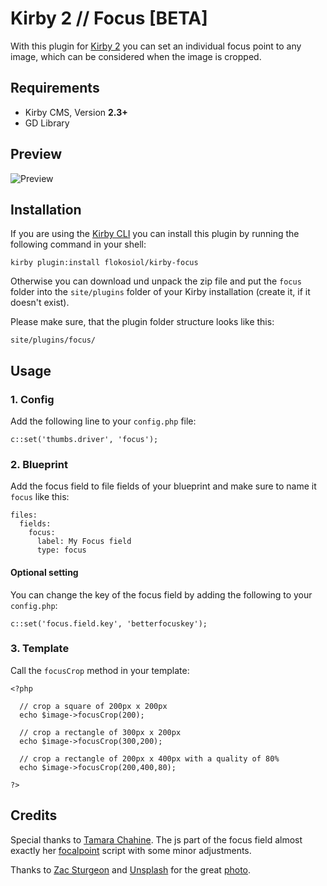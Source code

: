 # Kirby 2 // Focus [BETA]

With this plugin for [Kirby 2](http://getkirby.com) you can set an individual focus point to any image, which can be considered when the image is cropped.

## Requirements

+ Kirby CMS, Version **2.3+**
+ GD Library

## Preview

![Preview](preview.gif)

## Installation

If you are using the [Kirby CLI](https://github.com/getkirby/cli) you can install this plugin by running the following command in your shell:

```
kirby plugin:install flokosiol/kirby-focus
```

Otherwise you can download und unpack the zip file and put the `focus` folder into the `site/plugins` folder of your Kirby installation (create it, if it doesn't exist).

Please make sure, that the plugin folder structure looks like this:

```
site/plugins/focus/
```

## Usage

### 1. Config

Add the following line to your `config.php` file:

```
c::set('thumbs.driver', 'focus');
```

### 2. Blueprint

Add the focus field to file fields of your blueprint and make sure to name it `focus` like this:

```
files:
  fields:
    focus:
      label: My Focus field
      type: focus
```

#### Optional setting

You can change the key of the focus field by adding the following to your `config.php`:

```
c::set('focus.field.key', 'betterfocuskey');
```

### 3. Template

Call the `focusCrop` method in your template:

```
<?php

  // crop a square of 200px x 200px
  echo $image->focusCrop(200);

  // crop a rectangle of 300px x 200px
  echo $image->focusCrop(300,200);

  // crop a rectangle of 200px x 400px with a quality of 80%
  echo $image->focusCrop(200,400,80);

?>
```

## Credits

Special thanks to [Tamara Chahine](https://github.com/tamarasaurus). The js part of the focus field almost exactly her [focalpoint](https://github.com/tamarasaurus/focalpoint) script with some minor adjustments.

Thanks to [Zac Sturgeon](https://unsplash.com/@zsturgeon64) and [Unsplash](https://unsplash.com) for the great [photo](https://unsplash.com/photos/kVlBvCsng-8).
